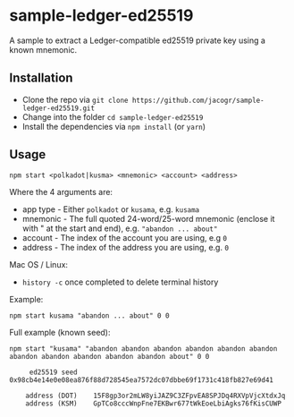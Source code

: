 # sample-ledger-ed25519

A sample to extract a Ledger-compatible ed25519 private key using a known mnemonic.


## Installation

- Clone the repo via `git clone https://github.com/jacogr/sample-ledger-ed25519.git`
- Change into the folder `cd sample-ledger-ed25519`
- Install the dependencies via `npm install` (or `yarn`)


## Usage

`npm start <polkadot|kusma> <mnemonic> <account> <address>`

Where the 4 arguments are:

- app type - Either `polkadot` or `kusama`, e.g. `kusama`
- mnemonic - The full quoted 24-word/25-word mnemonic (enclose it with " at the start and end), e.g. `"abandon ... about"`
- account - The index of the account you are using, e.g `0`
- address - The index of the address you are using, e.g. `0`

Mac OS / Linux:

- `history -c` once completed to delete terminal history

Example:

  `npm start kusama "abandon ... about" 0 0`

Full example (known seed):

```
npm start "kusama" "abandon abandon abandon abandon abandon abandon abandon abandon abandon abandon abandon about" 0 0

	 ed25519 seed	 0x98cb4e14e0e08ea876f88d728545ea7572dc07dbbe69f1731c418fb827e69d41

	address (DOT)	 15F8gp3or2mLW8yiJAZ9C3ZFpvEA8SPJDq4RXVpVjcXtdxJq
	address (KSM)	 GpTCo8cccWnpFne7EKBwr677tWkEoeLbiAgks76fKisCUWP
```
